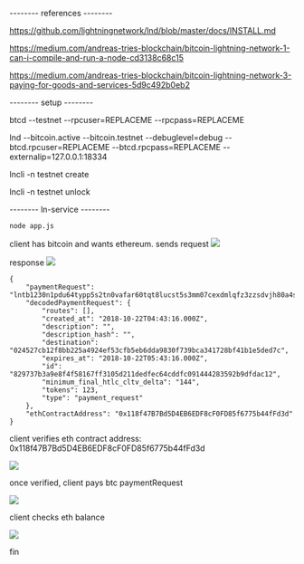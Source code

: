 -------- references --------

https://github.com/lightningnetwork/lnd/blob/master/docs/INSTALL.md

https://medium.com/andreas-tries-blockchain/bitcoin-lightning-network-1-can-i-compile-and-run-a-node-cd3138c68c15

https://medium.com/andreas-tries-blockchain/bitcoin-lightning-network-3-paying-for-goods-and-services-5d9c492b0eb2

-------- setup --------

btcd --testnet --rpcuser=REPLACEME --rpcpass=REPLACEME

lnd --bitcoin.active --bitcoin.testnet --debuglevel=debug --btcd.rpcuser=REPLACEME --btcd.rpcpass=REPLACEME --externalip=127.0.0.1:18334

lncli -n testnet create

lncli -n testnet unlock

-------- ln-service --------

`node app.js`

client has bitcoin and wants ethereum. sends request
![](https://i.imgur.com/WZrFuzg.png)

response
![](https://i.imgur.com/p4PF7Q6.png)

```
{
    "paymentRequest": "lntb1230n1pdu64typp5s2tn0vafar60tqt8lucst5s3mm07cexdmlqfz3zzsdvjh80a4sfqdqqcqzysuuxuj0tnwa4xx7uvpd8fpcdj5mlxufd3y9kmsk8nvmny9fluhmcqdgedealayl7su729kry29ex7ffwxm3ystxxngekgwzm8yy6a5nsqgqg6fe",
    "decodedPaymentRequest": {
        "routes": [],
        "created_at": "2018-10-22T04:43:16.000Z",
        "description": "",
        "description_hash": "",
        "destination": "024527cb12f8bb225a4924ef53cfb5eb6dda9830f739bca341728bf41b1e5ded7c",
        "expires_at": "2018-10-22T05:43:16.000Z",
        "id": "829737b3a9e8f4f58167ff3105d211dedfec64cddfc091444283592b9dfdac12",
        "minimum_final_htlc_cltv_delta": "144",
        "tokens": 123,
        "type": "payment_request"
    },
    "ethContractAddress": "0x118f47B7Bd5D4EB6EDF8cF0FD85f6775b44fFd3d"
}
```

client verifies eth contract address: 0x118f47B7Bd5D4EB6EDF8cF0FD85f6775b44fFd3d

![](https://i.imgur.com/PzoYMaG.png)

once verified, client pays btc paymentRequest

![](https://i.imgur.com/QKfNbAy.png)

client checks eth balance

![](https://i.imgur.com/OgGxysH.png)

fin
